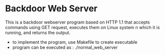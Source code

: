 # Backdoor Web Server

This is a backdoor webserver program based on HTTP 1.1 that accepts commands using GET request, executes them on Linux system n which it is running, and returns the output.

- to implement the program, use Makefile to create executable
- program can be executed as : ./normal_web_server <port number>

